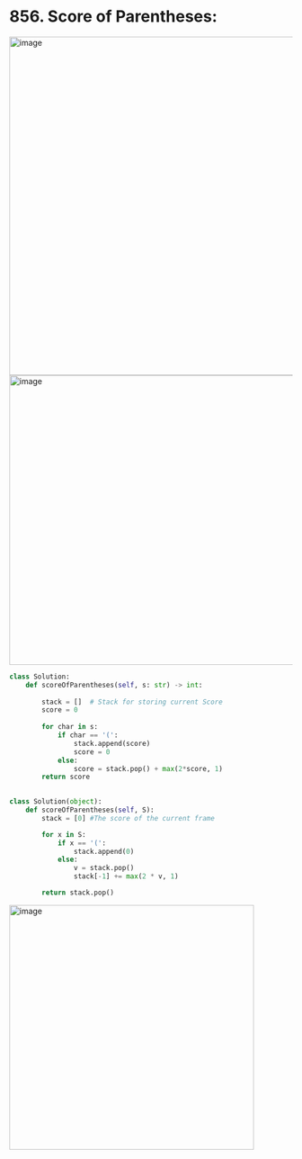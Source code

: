 # 856. Score of Parentheses:

<img width="602" alt="image" src="https://user-images.githubusercontent.com/35987583/173800654-d7a81323-16ec-4e95-acf5-042be92e51ce.png">
<img width="515" alt="image" src="https://user-images.githubusercontent.com/35987583/173800678-68ae63cd-9719-4ce6-a346-c04391979081.png">


```python
class Solution:
    def scoreOfParentheses(self, s: str) -> int:
        
        stack = []  # Stack for storing current Score
        score = 0
        
        for char in s:
            if char == '(':
                stack.append(score)
                score = 0
            else:
                score = stack.pop() + max(2*score, 1)
        return score
        
```


```python
class Solution(object):
    def scoreOfParentheses(self, S):
        stack = [0] #The score of the current frame

        for x in S:
            if x == '(':
                stack.append(0)
            else:
                v = stack.pop()
                stack[-1] += max(2 * v, 1)

        return stack.pop()
```

<img width="435" alt="image" src="https://user-images.githubusercontent.com/35987583/173800732-0a1f6b77-ae60-439e-b355-4ed745a07e6b.png">
